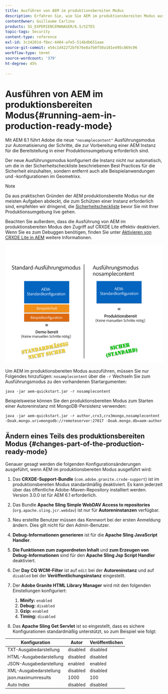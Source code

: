 ```yaml
---
title: Ausführen von AEM im produktionsbereiten Modus
description: Erfahren Sie, wie Sie AEM im produktionsbereiten Modus ausführen.
contentOwner: Guillaume Carlino
products: SG_EXPERIENCEMANAGER/6.5/SITES
topic-tags: Security
content-type: reference
exl-id: 3c342014-f8ec-4404-afe5-514bdb651aae
source-git-commit: e54c1d422f2bf676e8a7b0f50a101e495c869c96
workflow-type: tm+mt
source-wordcount: '379'
ht-degree: 45%

---
```


# Ausführen von AEM im produktionsbereiten Modus{#running-aem-in-production-ready-mode}

Mit AEM 6.1 führt Adobe die neue `"nosamplecontent"` Ausführungsmodus zur Automatisierung der Schritte, die zur Vorbereitung einer AEM Instanz für die Bereitstellung in einer Produktionsumgebung erforderlich sind.

Der neue Ausführungsmodus konfiguriert die Instanz nicht nur automatisch, um die in der Sicherheitscheckliste beschriebenen Best Practices für die Sicherheit einzuhalten, sondern entfernt auch alle Beispielanwendungen und -konfigurationen im Geometrixx.

>[!NOTE]
>
>Da aus praktischen Gründen der AEM produktionsbereite Modus nur die meisten Aufgaben abdeckt, die zum Schützen einer Instanz erforderlich sind, empfehlen wir dringend, die [Sicherheitscheckliste](/help/sites-administering/security-checklist.md) bevor Sie mit Ihrer Produktionsumgebung live gehen.
>
>Beachten Sie außerdem, dass die Ausführung von AEM im produktionsbereiten Modus den Zugriff auf CRXDE Lite effektiv deaktiviert. Wenn Sie es zum Debuggen benötigen, finden Sie unter [Aktivieren von CRXDE Lite in AEM](/help/sites-administering/enabling-crxde-lite.md) weitere Informationen.

![chlimage_1-83](assets/chlimage_1-83a.png)

Um AEM im produktionsbereiten Modus auszuführen, müssen Sie nur Folgendes hinzufügen: `nosamplecontent` über die `-r` Wechseln Sie zum Ausführungsmodus zu den vorhandenen Startargumenten:

```shell
java -jar aem-quickstart.jar -r nosamplecontent
```

Beispielsweise können Sie den produktionsbereiten Modus zum Starten einer Autoreninstanz mit MongoDB-Persistenz verwenden:

```shell
java -jar aem-quickstart.jar -r author,crx3,crx3mongo,nosamplecontent -Doak.mongo.uri=mongodb://remoteserver:27017 -Doak.mongo.db=aem-author
```

## Ändern eines Teils des produktionsbereiten Modus {#changes-part-of-the-production-ready-mode}

Genauer gesagt werden die folgenden Konfigurationsänderungen ausgeführt, wenn AEM im produktionsbereiten Modus ausgeführt wird:

1. Das **CRXDE-Support-Bundle** (`com.adobe.granite.crxde-support`) ist im produktionsbereiten Modus standardmäßig deaktiviert. Es kann jederzeit über das öffentliche Adobe-Maven-Repository installiert werden. Version 3.0.0 ist für AEM 6.1 erforderlich.

1. Das Bundle **Apache Sling Simple WebDAV Access to repositories** (`org.apache.sling.jcr.webdav`) ist nur für **Autoreninstanzen** verfügbar.

1. Neu erstellte Benutzer müssen das Kennwort bei der ersten Anmeldung ändern. Dies gilt nicht für den Admin-Benutzer.
1. **Debug-Informationen generieren** ist für die **Apache Sling JavaScript Handler**.

1. **Die Funktionen zum zugeordneten Inhalt** und **zum Erzeugen von Debug-Informationen** sind für den **Apache Sling Jsp Script Handler** deaktiviert.

1. Der **Day CQ WCM-Filter** ist auf `edit` bei der **Autoreninstanz** und auf `disabled` bei der **Veröffentlichungsinstanz** eingestellt.

1. Der **Adobe Granite HTML Library Manager** wird mit den folgenden Einstellungen konfiguriert:

   1. **Minify:** `enabled`
   1. **Debug:** `disabled`
   1. **Gzip:** `enabled`
   1. **Timing:** `disabled`

1. Das **Apache Sling Get Servlet** ist so eingestellt, dass es sichere Konfigurationen standardmäßig unterstützt, so zum Beispiel wie folgt:

| **Konfiguration** | **Autor** | **Veröffentlichen** |
|---|---|---|
| TXT-Ausgabedarstellung | disabled | disabled |
| HTML-Ausgabedarstellung | disabled | disabled |
| JSON-Ausgabedarstellung | enabled | enabled |
| XML-Ausgabedarstellung | disabled | disabled |
| json.maximumresults | 1000 | 100 |
| Auto Index | disabled | disabled |

